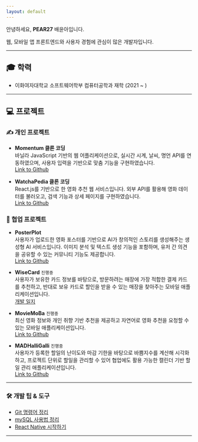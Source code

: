 ```yaml
---
layout: default
---
```


안녕하세요, **PEAR27** 배윤아입니다.

웹, 모바일 앱 프론트엔드와 사용자 경험에 관심이 많은 개발자입니다.

---

## 🎓 학력

- 이화여자대학교 소프트웨어학부 컴퓨터공학과 재학 (2021 ~ )

---

## 💻 프로젝트

### ✍️ 개인 프로젝트

- **Momentum 클론 코딩**  
  바닐라 JavaScript 기반의 웹 어플리케이션으로, 실시간 시계, 날씨, 명언 API를 연동하였으며, 사용자 입력을 기반으로 맞춤 기능을 구현하였습니다.
  <br>
  [Link to Github](https://github.com/pear27/momentum)

- **WatchaPedia 클론 코딩**  
  React.js를 기반으로 한 영화 추천 웹 서비스입니다. 외부 API를 활용해 영화 데이터를 불러오고, 검색 기능과 상세 페이지를 구현하였습니다.
  <br>
  [Link to Github](https://github.com/pear27/watchapedia)

### 🤝 협업 프로젝트

- **PosterPlot**  
  사용자가 업로드한 영화 포스터를 기반으로 AI가 창의적인 스토리를 생성해주는 생성형 AI 서비스입니다. 이미지 분석 및 텍스트 생성 기능을 포함하며, 유저 간 의견을 공유할 수 있는 커뮤니티 기능도 제공합니다.
  <br>
  [Link to Github](https://github.com/pear27/PosterPlot_FE)

- **WiseCard** `진행중`  
  사용자가 보유한 카드 정보를 바탕으로, 방문하려는 매장에 가장 적합한 결제 카드를 추천하고, 반대로 보유 카드로 할인을 받을 수 있는 매장을 찾아주는 모바일 애플리케이션입니다.
  <br>
  [개발 일지](dev_log/WiseCard/wisecard-log.md)

- **MovieMoBa** `진행중`  
  최신 영화 정보와 개인 취향 기반 추천을 제공하고 자연어로 영화 추천을 요청할 수 있는 모바일 애플리케이션입니다.
  <br>
  [Link to Github](https://github.com/pear27/MovieMoBa_front)

- **MADHalliGalli** `진행중`  
  사용자가 등록한 할일의 난이도와 마감 기한을 바탕으로 바쁨지수를 계산해 시각화하고, 프로젝트 단위로 할일을 관리할 수 있어 협업에도 활용 가능한 캘린더 기반 할일 관리 애플리케이션입니다.
  <br>
  [Link to Github](https://github.com/pear27/week2_back)

---

### 🛠 개발 팁 & 도구

- [Git 명령어 정리](dev_tips/git-commands.md)
- [mySQL 사용법 정리](dev_tips/mySQL.md)
- [React Native 시작하기](dev_tips/start-react-native.md)

---
